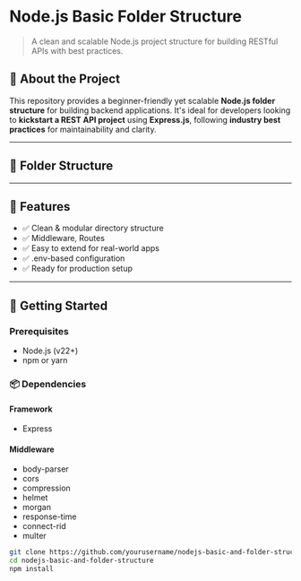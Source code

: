 # Node.js Basic Folder Structure

> A clean and scalable Node.js project structure for building RESTful APIs with best practices.

## 🚀 About the Project
This repository provides a beginner-friendly yet scalable **Node.js folder structure** for building backend applications. It's ideal for developers looking to **kickstart a REST API project** using **Express.js**, following **industry best practices** for maintainability and clarity.

---

## 📁 Folder Structure

---

## 📌 Features
- ✅ Clean & modular directory structure  
- ✅ Middleware, Routes
- ✅ Easy to extend for real-world apps  
- ✅ .env-based configuration  
- ✅ Ready for production setup

---

## 🧪 Getting Started

### Prerequisites
- Node.js (v22+)
- npm or yarn

### 📦 Dependencies
#### Framework
- Express
#### Middleware
- body-parser
- cors
- compression
- helmet
- morgan
- response-time
- connect-rid
- multer

```bash
git clone https://github.com/yourusername/nodejs-basic-and-folder-structure.git
cd nodejs-basic-and-folder-structure
npm install
